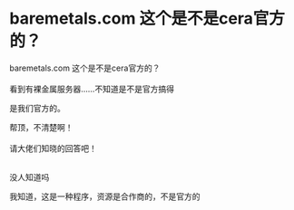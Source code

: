 # baremetals.com 这个是不是cera官方的？


baremetals.com 这个是不是cera官方的？<br />
<br />
看到有裸金属服务器……不知道是不是官方搞得

是我们官方的。

帮顶，不清楚啊！<br />
<br />
请大佬们知晓的回答吧！<br />
<br />
<img src="static/image/smiley/default/lol.gif" smilieid="12" border="0" alt="" /><img src="static/image/smiley/default/lol.gif" smilieid="12" border="0" alt="" /><img src="static/image/smiley/default/lol.gif" smilieid="12" border="0" alt="" />

没人知道吗

我知道，这是一种程序，资源是合作商的，不是官方的
